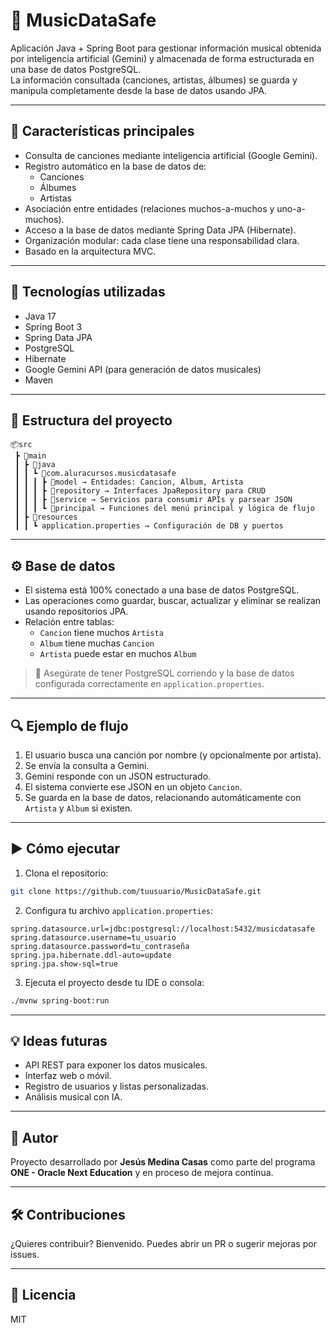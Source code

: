 # 🎵 MusicDataSafe

Aplicación Java + Spring Boot para gestionar información musical obtenida por inteligencia artificial (Gemini) y almacenada de forma estructurada en una base de datos PostgreSQL.  
La información consultada (canciones, artistas, álbumes) se guarda y manipula completamente desde la base de datos usando JPA.

---

## 📌 Características principales

- Consulta de canciones mediante inteligencia artificial (Google Gemini).
- Registro automático en la base de datos de:
  - Canciones
  - Álbumes
  - Artistas
- Asociación entre entidades (relaciones muchos-a-muchos y uno-a-muchos).
- Acceso a la base de datos mediante Spring Data JPA (Hibernate).
- Organización modular: cada clase tiene una responsabilidad clara.
- Basado en la arquitectura MVC.

---

## 🧱 Tecnologías utilizadas

- Java 17
- Spring Boot 3
- Spring Data JPA
- PostgreSQL
- Hibernate
- Google Gemini API (para generación de datos musicales)
- Maven

---

## 📂 Estructura del proyecto

```
📦src
 ┣ 📂main
 ┃ ┣ 📂java
 ┃ ┃ ┗ 📂com.aluracursos.musicdatasafe
 ┃ ┃ ┃ ┣ 📂model → Entidades: Cancion, Album, Artista
 ┃ ┃ ┃ ┣ 📂repository → Interfaces JpaRepository para CRUD
 ┃ ┃ ┃ ┣ 📂service → Servicios para consumir APIs y parsear JSON
 ┃ ┃ ┃ ┗ 📂principal → Funciones del menú principal y lógica de flujo
 ┃ ┣ 📂resources
 ┃ ┃ ┗ application.properties → Configuración de DB y puertos
```

---

## ⚙️ Base de datos

- El sistema está 100% conectado a una base de datos PostgreSQL.
- Las operaciones como guardar, buscar, actualizar y eliminar se realizan usando repositorios JPA.
- Relación entre tablas:
  - `Cancion` tiene muchos `Artista`
  - `Album` tiene muchas `Cancion`
  - `Artista` puede estar en muchos `Album`

> 💾 Asegúrate de tener PostgreSQL corriendo y la base de datos configurada correctamente en `application.properties`.

---

## 🔍 Ejemplo de flujo

1. El usuario busca una canción por nombre (y opcionalmente por artista).
2. Se envía la consulta a Gemini.
3. Gemini responde con un JSON estructurado.
4. El sistema convierte ese JSON en un objeto `Cancion`.
5. Se guarda en la base de datos, relacionando automáticamente con `Artista` y `Album` si existen.

---

## ▶️ Cómo ejecutar

1. Clona el repositorio:
```bash
git clone https://github.com/tuusuario/MusicDataSafe.git
```

2. Configura tu archivo `application.properties`:
```properties
spring.datasource.url=jdbc:postgresql://localhost:5432/musicdatasafe
spring.datasource.username=tu_usuario
spring.datasource.password=tu_contraseña
spring.jpa.hibernate.ddl-auto=update
spring.jpa.show-sql=true
```

3. Ejecuta el proyecto desde tu IDE o consola:
```bash
./mvnw spring-boot:run
```

---

## 💡 Ideas futuras

- API REST para exponer los datos musicales.
- Interfaz web o móvil.
- Registro de usuarios y listas personalizadas.
- Análisis musical con IA.

---

## 🙌 Autor

Proyecto desarrollado por **Jesús Medina Casas** como parte del programa **ONE - Oracle Next Education** y en proceso de mejora continua.

---

## 🛠️ Contribuciones

¿Quieres contribuir? Bienvenido. Puedes abrir un PR o sugerir mejoras por issues.

---

## 📜 Licencia

MIT
